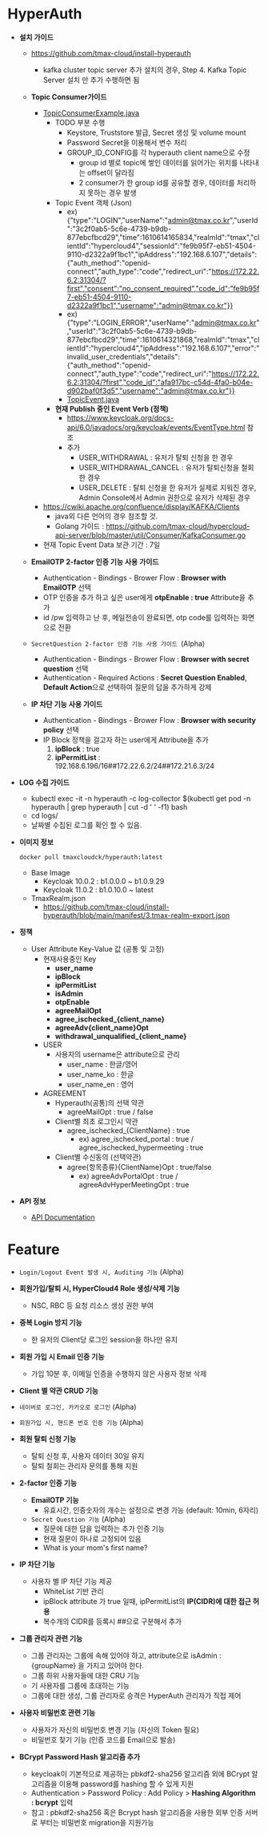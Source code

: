 # HyperAuth
- **설치 가이드**

  - https://github.com/tmax-cloud/install-hyperauth
    - kafka cluster topic server 추가 설치의 경우, Step 4. Kafka Topic Server 설치 만 추가 수행하면 됨 
    
  - **Topic Consumer가이드**
    - [TopicConsumerExample.java](src/main/java/com/tmax/hyperauth/eventlistener/consumer/EventConsumer.java)
      - TODO 부분 수행 
        - Keystore, Truststore 발급, Secret 생성 및 volume mount
        - Password Secret을 이용해서 변수 처리
        - GROUP_ID_CONFIG를 각 hyperauth client name으로 수정
          - group id 별로 topic에 쌓인 데이터를 읽어가는 위치를 나타내는 offset이 달라짐
          - 2 consumer가 한 group id를 공유할 경우, 데이터를 처리하지 못하는 경우 발생
      - Topic Event 객체 (Json)
        - ex) {"type":"LOGIN","userName":"admin@tmax.co.kr","userId":"3c2f0ab5-5c6e-4739-b9db-877ebcfbcd29","time":1610614165834,"realmId":"tmax","clientId":"hypercloud4","sessionId":"fe9b95f7-eb51-4504-9110-d2322a9f1bc1","ipAddress":"192.168.6.107","details":{"auth_method":"openid-connect","auth_type":"code","redirect_uri":"https://172.22.6.2:31304/?first","consent":"no_consent_required","code_id":"fe9b95f7-eb51-4504-9110-d2322a9f1bc1","username":"admin@tmax.co.kr"}}
        - ex) {"type":"LOGIN_ERROR","userName":"admin@tmax.co.kr","userId":"3c2f0ab5-5c6e-4739-b9db-877ebcfbcd29","time":1610614321868,"realmId":"tmax","clientId":"hypercloud4","ipAddress":"192.168.6.107","error":"invalid_user_credentials","details":{"auth_method":"openid-connect","auth_type":"code","redirect_uri":"https://172.22.6.2:31304/?first","code_id":"afa917bc-c54d-4fa0-b04e-d902baf0f3d5","username":"admin@tmax.co.kr"}}
        - [TopicEvent.java](src/main/java/com/tmax/hyperauth/eventlistener/provider/TopicEvent.java)
      - **현재 Publish 중인 Event Verb (정책)**
        - https://www.keycloak.org/docs-api/6.0/javadocs/org/keycloak/events/EventType.html 참조
        - 추가
          - USER_WITHDRAWAL : 유저가 탈퇴 신청을 한 경우
          - USER_WITHDRAWAL_CANCEL : 유저가 탈퇴신청을 철회한 경우
          - USER_DELETE : 탈퇴 신청을 한 유저가 실제로 지워진 경우, Admin Console에서 Admin 권한으로 유저가 삭제된 경우  
    - https://cwiki.apache.org/confluence/display/KAFKA/Clients 
      - java외 다른 언어의 경우 참조할 것.
      - Golang 가이드 : https://github.com/tmax-cloud/hypercloud-api-server/blob/master/util/Consumer/KafkaConsumer.go
    - 현재 Topic Event Data 보관 기간 : 7일
      
  - **EmailOTP 2-factor 인증 기능 사용 가이드**
    - Authentication - Bindings - Brower Flow : **Browser with EmailOTP** 선택
    - OTP 인증을 추가 하고 싶은 user에게 **otpEnable : true** Attribute을 추가
    - id /pw 입력하고 난 후, 메일전송이 완료되면, otp code를 입력하는 화면으로 전환
    
  - `SecretQuestion 2-factor 인증 기능 사용 가이드 `(Alpha)
    - Authentication - Bindings - Brower Flow : **Browser with secret question** 선택
    - Authentication - Required Actions : **Secret Question Enabled**, **Default Action**으로 선택하여 질문의 답을 추가하게 강제
    
  - **IP 차단 기능 사용 가이드**
    - Authentication - Bindings - Brower Flow : **Browser with security policy** 선택
    - IP Block 정책을 걸고자 하는 user에게 Attribute을 추가
      1. **ipBlock** : true
      2. **ipPermitList** : 192.168.6.196/16##172.22.6.2/24##172.21.6.3/24 
      
- **LOG 수집 가이드**
  - kubectl exec -it -n hyperauth -c log-collector $(kubectl get pod -n hyperauth | grep hyperauth | cut -d ' ' -f1) bash
  - cd logs/
  - 날짜별 수집된 로그를 확인 할 수 있음.
  
- **이미지 정보**

  ```sh
  docker pull tmaxcloudck/hyperauth:latest
  ```

  - Base Image
    - Keycloak 10.0.2  :  b1.0.0.0 ~ b1.0.9.29
    - Keycloak 11.0.2  :  b1.0.10.0 ~ latest
  - TmaxRealm.json
    - https://github.com/tmax-cloud/install-hyperauth/blob/main/manifest/3.tmax-realm-export.json
    
- **정책**
  - User Attribute Key-Value 값 (공통 및 고정)
    - 현재사용중인 Key
      - **user_name**
      - **ipBlock**
      - **ipPermitList**
      - **isAdmin**
      - **otpEnable**
      - **agreeMailOpt**
      - **agree_ischecked_{client_name}**
      - **agreeAdv{client_name}Opt**
      - **withdrawal_unqualified_{client_name}**
    - USER
      - 사용자의 username은 attribute으로 관리
        - user_name : 한글/영어
        - user_name_ko : 한글
        - user_name_en : 영어
    - AGREEMENT
      - Hyperauth(공통)의 선택 약관
        - agreeMailOpt : true / false
      - Client별 최초 로그인시 약관
        - agree_ischecked_{ClientName} : true 
          - ex) agree_ischecked_portal : true / agree_ischecked_hypermeeting : true
      - Client별 수신동의 (선택약관)
        - agree{항목종류}{ClientName}Opt : true/false
          - ex) agreeAdvPortalOpt : true / agreeAdvHyperMeetingOpt : true
  
- **API 정보**

  - [API Documentation](/APIDOC.md)

# Feature

- `Login/Logout Event 발생 시, Auditing 기능` (Alpha)
- **회원가입/탈퇴 시, HyperCloud4 Role 생성/삭제 기능**
  - NSC, RBC 등 요청 리소스 생성 권한 부여
- **중복 Login 방지 기능**
  - 한 유저의 Client당 로그인 session을 하나만 유지
- **회원 가입 시 Email 인증 기능**
  - 가입 10분 후, 이메일 인증을 수행하지 않은 사용자 정보 삭제 

- **Client 별 약관 CRUD 기능**

- `네이버로 로그인, 카카오로 로그인` (Alpha)
- `회원가입 시, 핸드폰 번호 인증 기능` (Alpha)
- **회원 탈퇴 신청 기능**
  - 탈퇴 신청 후, 사용자 데이터 30일 유지
  - 탈퇴 철회는 관리자 문의를 통해 지원
- **2-factor 인증 기능**
  - **EmailOTP 기능**
    - 유효시간, 인증숫자의 개수는 설정으로 변경 가능 (default: 10min, 6자리)
  - `Secret Question 기능` (Alpha)
    - 질문에 대한 답을 입력하는 추가 인증 기능
    - 현재 질문이 하나로 고정되어 있음
    - What is your mom's first name?
- **IP 차단 기능**
  - 사용자 별 IP 차단 기능 제공
    - WhiteList 기반 관리
    - ipBlock attribute 가 true 일때, ipPermitList의 **IP(CIDR)에 대한 접근 허용**
    - 복수개의 CIDR를 등록시 ##으로 구분해서 추가
- **그룹 관리자 관련 기능**
  - 그룹 관리자는 그룹에 속해 있어야 하고, attribute으로 isAdmin : {groupName} 을 가지고 있어야 한다.
  - 그룹 하위 사용자들에 대한 CRU 기능
  - 기 사용자를 그룹에 초대하는 기능
  - 그룹에 대한 생성, 그룹 관리자로 승격은 HyperAuth 관리자가 직접 제어
- **사용자 비밀번호 관련 기능**
  - 사용자가 자신의 비밀번호 변경 기능 (자신의 Token 필요)
  - 비밀번호 찾기 기능 (인증 코드를 Email으로 발송)
- **BCrypt Password Hash 알고리즘 추가**
  - keycloak이 기본적으로 제공하는 pbkdf2-sha256 알고리즘 외에 BCrypt 알고리즘을 이용해 password를 hashing 할 수 있게 지원
  - Authentication > Password Policy : Add Policy > **Hashing Algorithm : bcrypt** 입력
  - 참고 : pbkdf2-sha256 혹은 Bcrypt hash 알고리즘을 사용한 외부 인증 서버로 부터는 비밀번호 migration을 지원가능

  

